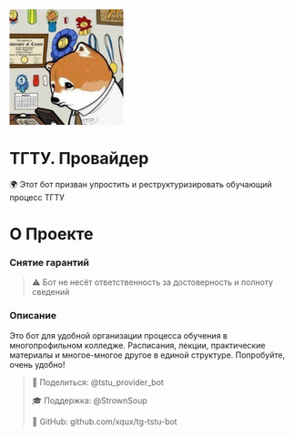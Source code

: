 <img src="https://github.com/xqux/tg-tstu-bot/blob/main/sources/logo.png" alt="drawing" width="200"/>

# ТГТУ. Провайдер
🌍 Этот бот призван упростить и реструктуризировать обучающий процесс ТГТУ

# О Проекте
### Снятие гарантий
> ⚠️ Бот не несёт ответственность за достоверность и полноту сведений

### Описание
Это бот для удобной организации процесса обучения в многопрофильном колледже. Расписания, лекции, практические материалы и многое-многое другое в единой структуре. Попробуйте, очень удобно!

> 📣 Поделиться: @tstu_provider_bot
>
> 🎓 Поддержка: @StrownSoup
>
> 🤖 GitHub: github.com/xqux/tg-tstu-bot
